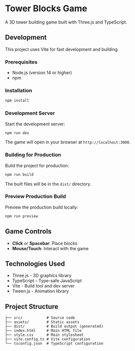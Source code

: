 # Tower Blocks Game

A 3D tower building game built with Three.js and TypeScript.

## Development

This project uses Vite for fast development and building.

### Prerequisites

- Node.js (version 14 or higher)
- npm

### Installation

```bash
npm install
```

### Development Server

Start the development server:

```bash
npm run dev
```

The game will open in your browser at `http://localhost:3000`.

### Building for Production

Build the project for production:

```bash
npm run build
```

The built files will be in the `dist/` directory.

### Preview Production Build

Preview the production build locally:

```bash
npm run preview
```

## Game Controls

- **Click** or **Spacebar**: Place blocks
- **Mouse/Touch**: Interact with the game

## Technologies Used

- Three.js - 3D graphics library
- TypeScript - Type-safe JavaScript
- Vite - Build tool and dev server
- Tween.js - Animation library

## Project Structure

```
├── src/           # Source code
├── assets/        # Static assets
├── dist/          # Build output (generated)
├── index.html     # Main HTML file
├── style.css      # Main stylesheet
├── vite.config.ts # Vite configuration
└── tsconfig.json  # TypeScript configuration
```
